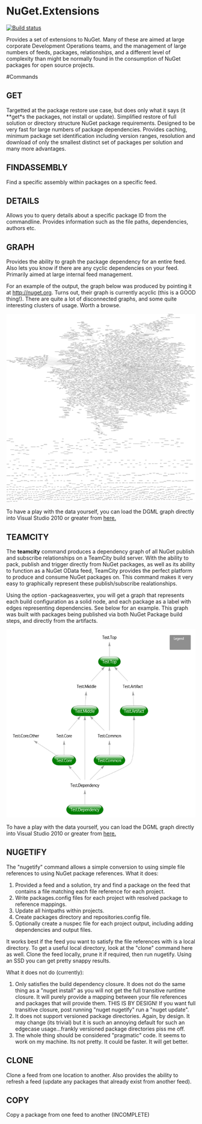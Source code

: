 # NuGet.Extensions
[![Build status](https://ci.appveyor.com/api/projects/status/cd6eu7k8l30sk4kp)](https://ci.appveyor.com/project/BenPhegan/nuget-extensions)

Provides a set of extensions to NuGet.  Many of these are aimed at large corporate Development Operations teams, and the management of large numbers of feeds, packages, relationships, and a different level of complexity than might be normally found in the consumption of NuGet packages for open source projects.

#Commands

## GET
Targetted at the package restore use case, but does only what it says (it **get*s the packages, not install or update).  Simplified restore of full solution or directory structure NuGet package requirements.  Designed to be very fast for large numbers of package dependencies.  Provides caching, minimum package set identification including version ranges, resolution and download of only the smallest distinct set of packages per solution and many more advantages.  

## FINDASSEMBLY
Find a specific assembly within packages on a specific feed.

## DETAILS
Allows you to query details about a specific package ID from the commandline.  Provides information such as the file paths, dependencies, authors etc.

## GRAPH
Provides the ability to graph the package dependency for an entire feed.  Also lets you know if there are any cyclic dependencies on your feed.  Primarily aimed at large internal feed management.

For an example of the output, the graph below was produced by pointing it at http://nuget.org.  Turns out, their graph is currently acyclic (this is a GOOD thing!).  There are quite a lot of disconnected graphs, and some quite interesting clusters of usage.  Worth a browse.

<img src="https://github.com/BenPhegan/NuGet.Extensions/raw/master/images/NuGetOrgDependencyGraph.png" alt="NuGet TeamCity Package Dependency Graph" height="500" width="700" />

To have a play with the data yourself, you can load the DGML graph directly into Visual Studio 2010 or greater from [here.](https://raw.githubusercontent.com/BenPhegan/NuGet.Extensions/master/images/NuGetOrgDependencyGraph.dgml)

## TEAMCITY
The **teamcity** command produces a dependency graph of all NuGet publish and subscribe relationships on a TeamCity build server.  With the ability to pack, publish and trigger directly from NuGet packages, as well as its ability to function as a NuGet OData feed, TeamCity provides the perfect platform to produce and consume NuGet packages on.  This command makes it very easy to graphically represent these publish/subscribe realationships.

Using the option -packageasvertex, you will get a graph that represents each build configuration as a solid node, and each package as a label with edges representing dependencies.  See below for an example.  This graph was built with packages being published via both NuGet Package build steps, and directly from the artifacts.

<img src="https://github.com/BenPhegan/NuGet.Extensions/raw/master/images/TeamCityPackageTriggers.png" alt="NuGet TeamCity Package Dependency Graph" height="500" width="700" />

To have a play with the data yourself, you can load the DGML graph directly into Visual Studio 2010 or greater from [here.](https://raw.githubusercontent.com/BenPhegan/NuGet.Extensions/master/images/TeamCityPackageTriggers.dgml)

## NUGETIFY
The "nugetify" command allows a simple conversion to using simple file references to using NuGet package references.  What it does:

1. Provided a feed and a solution, try and find a package on the feed that contains a file matching each file reference for each project.
1. Write packages.config files for each project with resolved package to reference mappings.
1. Update all hintpaths within projects.
1. Create packages directory and repositories.config file.
1. Optionally create a nuspec file for each project output, including adding dependencies and output files.

It works best if the feed you want to satisfy the file references with is a local directory.  To get a useful local directory, look at the "clone" command here as well.  Clone the feed locally, prune it if required, then run nugetify.  Using an SSD you can get pretty snappy results.

What it does not do (currently):

1. Only satisfies the build dependency closure.  It does not do the same thing as a "nuget install" as you will not get the full transitive runtime closure.  It will purely provide a mapping between your file references and packages that will provide them.  THIS IS BY DESIGN!  If you want full transitive closure, post running "nuget nugetify" run a "nuget update".
1. It does not support versioned package directories.  Again, by design.  It may change (its trivial) but it is such an annoying default for such an edgecase usage...frankly versioned package directories piss me off.
1. The whole thing should be considered "pragmatic" code.  It seems to work on my machine.  Its not pretty.  It could be faster.  It will get better.

## CLONE
Clone a feed from one location to another.  Also provides the ability to refresh a feed (update any packages that already exist from another feed).

## COPY
Copy a package from one feed to another (INCOMPLETE)


[1]: http://github.com/BenPhegan/NuGet.Extensions/raw/master/images/NuGetOrgDependencyGraph.png  "Optional title attribute"
